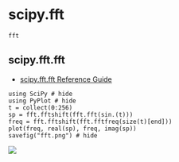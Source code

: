 # scipy.fft

```@docs
fft
```

## scipy.fft.fft

- [scipy\.fft\.fft Reference Guide](https://docs.scipy.org/doc/scipy/reference/generated/scipy.fft.fft.html#scipy.fft.fft)

```@example
using SciPy # hide
using PyPlot # hide
t = collect(0:256)
sp = fft.fftshift(fft.fft(sin.(t)))
freq = fft.fftshift(fft.fftfreq(size(t)[end]))
plot(freq, real(sp), freq, imag(sp))
savefig("fft.png") # hide
```

![](fft.png)


